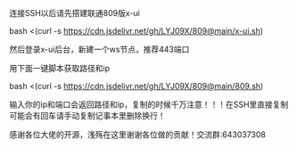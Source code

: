 

连接SSH以后请先搭建联通809版x-ui


bash <(curl -s https://cdn.jsdelivr.net/gh/LYJ09X/809@main/x-ui.sh)

然后登录x-ui后台，新建一个ws节点，推荐443端口

用下面一键脚本获取路径和ip


bash <(curl -s https://cdn.jsdelivr.net/gh/LYJ09X/809@main/809.sh)

输入你的ip和端口会返回路径和ip，复制的时候千万注意！！！在SSH里直接复制可能会有回车请手动复制记事本里删除换行！

感谢各位大佬的开源，浅殇在这里谢谢各位做的贡献！交流群:643037308
